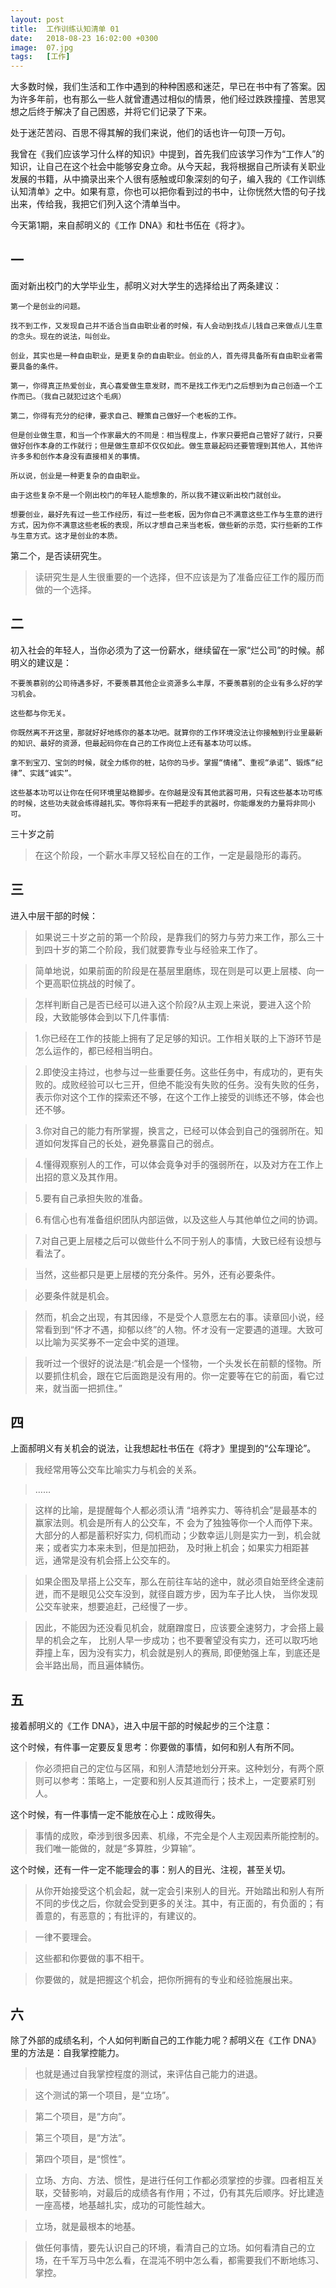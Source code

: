 ```yaml
---
layout: post
title:  工作训练认知清单 01
date:   2018-08-23 16:02:00 +0300
image:  07.jpg
tags:   [工作]
---
```


大多数时候，我们生活和工作中遇到的种种困惑和迷茫，早已在书中有了答案。因为许多年前，也有那么一些人就曾遭遇过相似的情景，他们经过跌跌撞撞、苦思冥想之后终于解决了自己困惑，并将它们记录了下来。

处于迷茫苦闷、百思不得其解的我们来说，他们的话也许一句顶一万句。

我曾在《我们应该学习什么样的知识》中提到，首先我们应该学习作为“工作人”的知识，让自己在这个社会中能够安身立命。从今天起，我将根据自己所读有关职业发展的书籍，从中摘录出来个人很有感触或印象深刻的句子，编入我的《工作训练认知清单》之中。如果有意，你也可以把你看到过的书中，让你恍然大悟的句子找出来，传给我，我把它们列入这个清单当中。

今天第1期，来自郝明义的《工作 DNA》和杜书伍在《将才》。

## 一

面对新出校门的大学毕业生，郝明义对大学生的选择给出了两条建议：

    第一个是创业的问题。

    找不到工作，又发现自己并不适合当自由职业者的时候，有人会动到找点儿钱自己来做点儿生意的念头。现在的说法，叫创业。

    创业，其实也是一种自由职业，是更复杂的自由职业。创业的人，首先得具备所有自由职业者需要具备的条件。

    第一，你得真正热爱创业，真心喜爱做生意发财，而不是找工作无门之后想到为自己创造一个工作而已。（我自己就犯过这个毛病）

    第二，你得有充分的纪律，要求自己、鞭策自己做好一个老板的工作。

    但是创业做生意，和当一个作家最大的不同是：相当程度上，作家只要把自己管好了就行，只要做好创作本身的工作就行；但是做生意却不仅仅如此。做生意最起码还要管理到其他人，其他许许多多和创作本身没有直接相关的事情。

    所以说，创业是一种更复杂的自由职业。

    由于这些复杂不是一个刚出校门的年轻人能想象的，所以我不建议新出校门就创业。

    想要创业，最好先有过一些工作经历，有过一些老板，因为你自己不满意这些工作与生意的进行方式，因为你不满意这些老板的表现，所以才想自己来当老板，做些新的示范，实行些新的工作与生意方式。这才是创业的本质。

第二个，是否读研究生。

> 读研究生是人生很重要的一个选择，但不应该是为了准备应征工作的履历而做的一个选择。

## 二

初入社会的年轻人，当你必须为了这一份薪水，继续留在一家“烂公司”的时候。郝明义的建议是：

    不要羡慕别的公司待遇多好，不要羡慕其他企业资源多么丰厚，不要羡慕别的企业有多么好的学习机会。

    这些都与你无关。

    你既然离不开这里，那就好好地练你的基本功吧。就算你的工作环境没法让你接触到行业里最新的知识、最好的资源，但最起码你在自己的工作岗位上还有基本功可以练。

    拿不到宝刀、宝剑的时候，就全力练你的桩，站你的马步。掌握“情绪”、重视“承诺”、锻炼“纪律”、实践“诚实”。

    这些基本功可以让你在任何环境里站稳脚步。在你越是没有其他武器可用，只有这些基本功可练的时候，这些功夫就会练得越扎实。等你将来有一把趁手的武器时，你能爆发的力量将非同小可。

三十岁之前

> 在这个阶段，一个薪水丰厚又轻松自在的工作，一定是最隐形的毒药。

## 三

进入中层干部的时候：

> 如果说三十岁之前的第一个阶段，是靠我们的努力与劳力来工作，那么三十到四十岁的第二个阶段，我们就要靠专业与经验来工作了。

> 简单地说，如果前面的阶段是在基层里磨练，现在则是可以更上层楼、向一个更高职位挑战的时候了。

> 怎样判断自己是否已经可以进入这个阶段?从主观上来说，要进入这个阶段，大致能够体会到以下几件事情:

> 1.你已经在工作的技能上拥有了足足够的知识。工作相关联的上下游环节是怎么运作的，都已经相当明白。

> 2.即使没主持过，也参与过一些重要任务。这些任务中，有成功的，更有失败的。成败经验可以七三开，但绝不能没有失败的任务。没有失败的任务，表示你对这个工作的探索还不够，在这个工作上接受的训练还不够，体会也还不够。

> 3.你对自己的能力有所掌握，换言之，已经可以体会到自己的强弱所在。知道如何发挥自己的长处，避免暴露自己的弱点。

> 4.懂得观察别人的工作，可以体会竟争对手的强弱所在，以及对方在工作上出招的意义及其作用。

> 5.要有自己承担失败的准备。

> 6.有信心也有准备组织团队内部运做，以及这些人与其他单位之间的协调。

> 7.对自己更上层楼之后可以做些什么不同于别人的事情，大致已经有设想与看法了。

> 当然，这些都只是更上层楼的充分条件。另外，还有必要条件。

> 必要条件就是机会。

> 然而，机会之出现，有其因缘，不是受个人意愿左右的事。读章回小说，经常看到到“怀才不遇，抑郁以终”的人物。怀オ没有一定要遇的道理。大致可以比喻为买奖券不一定会中奖的道理。

> 我听过一个很好的说法是:“机会是一个怪物，一个头发长在前额的怪物。所以要抓住机会，跟在它后面跑是没有用的。你一定要等在它的前面，看它过来，就当面一把抓住。”

## 四

上面郝明义有关机会的说法，让我想起杜书伍在《将才》里提到的“公车理论”。

> 我经常用等公交车比喻实力与机会的关系。

> ……

> 这样的比喻，是提醒每个人都必须认清 “培养实力、等待机会”是最基本的赢家法则。机会是所有人的公交车，不 会为了独独等你一个人而停下来。 大部分的人都是蓄积好实力, 伺机而动；少数幸运儿则是实力一到，机会就来；或者实力本来未到，但是加把劲， 及时揪上机会；如果实力相距甚远，通常是没有机会搭上公交车的。

> 如果企图及旱搭上公交车，那么在前往车站的途中，就必须自始至终全速前迸，而不是眼见公交车没到，就径自踱方步，因为车子比人快， 当你发现公交车驶来，想要追赶，己经慢了一步。

> 因此，不能因为还没看见机会，就磨蹭度日，应该要全速努力，才会搭上最旱的机会之车， 比别人早一步成功；也不要奢望没有实力，还可以取巧地莽撞上车，因为没有实力，机会就是别人的赛局, 即便勉强上车，到底还是会半路出局，而且遍体鳞伤。

## 五

接着郝明义的《工作 DNA》，进入中层干部的时候起步的三个注意：

这个时候，有件事一定要反复思考：你要做的事情，如何和别人有所不同。

> 你必须把自己的定位与区隔，和别人清楚地划分开来。这种划分，有两个原则可以参考：策略上，一定要和别人反其道而行；技术上，一定要紧盯别人。

这个时候，有一件事情一定不能放在心上：成败得失。

> 事情的成败，牵涉到很多因素、机缘，不完全是个人主观因素所能控制的。我们唯一能做的，就是“多算胜，少算输”。

这个时候，还有一件一定不能理会的事：别人的目光、注视，甚至关切。

> 从你开始接受这个机会起，就一定会引来别人的目光。开始踏出和别人有所不同的步伐之后，你就会受到更多的关注。其中，有正面的，有负面的；有善意的，有恶意的；有批评的，有建议的。

> 一律不要理会。

> 这些都和你要做的事不相干。

> 你要做的，就是把握这个机会，把你所拥有的专业和经验施展出来。

## 六

除了外部的成绩名利，个人如何判断自己的工作能力呢？郝明义在《工作 DNA》里的方法是：自我掌控能力。

> 也就是通过自我掌控程度的测试，来评估自己能力的进退。

> 这个测试的第一个项目，是“立场”。

> 第二个项目，是“方向”。

> 第三个项目，是“方法”。

> 第四个项目，是“惯性”。

> 立场、方向、方法、惯性，是进行任何工作都必须掌控的步骤。四者相互关联，交替影响，对最后的成绩各有作用；不过，仍有其先后顺序。好比建造一座高楼，地基越扎实，成功的可能性越大。

> 立场，就是最根本的地基。

> 做任何事情，要先认识自己的环境，看清自己的立场。如何看清自己的立场，在千军万马中怎么看，在混沌不明中怎么看，都需要我们不断地练习、掌控。